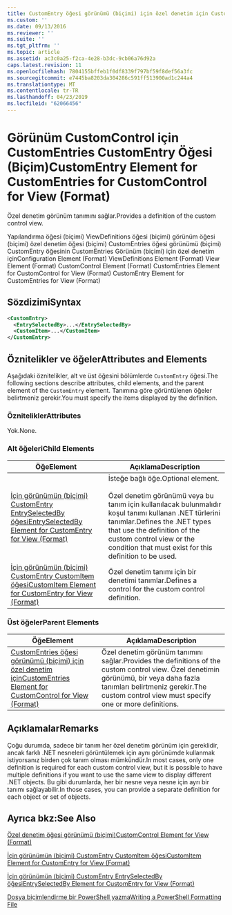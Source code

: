 ```yaml
---
title: CustomEntry öğesi görünümü (biçimi) için özel denetim için CustomEntries için | Microsoft Docs
ms.custom: ''
ms.date: 09/13/2016
ms.reviewer: ''
ms.suite: ''
ms.tgt_pltfrm: ''
ms.topic: article
ms.assetid: ac3c0a25-f2ca-4e28-b3dc-9cb06a76d92a
caps.latest.revision: 11
ms.openlocfilehash: 7804155bffeb1f0df8339f797bf59f8def56a3fc
ms.sourcegitcommit: e7445ba8203da304286c591ff513900ad1c244a4
ms.translationtype: MT
ms.contentlocale: tr-TR
ms.lasthandoff: 04/23/2019
ms.locfileid: "62066456"
---
```

# <a name="customentry-element-for-customentries-for-customcontrol-for-view-format"></a><span data-ttu-id="d7fb7-102">Görünüm CustomControl için CustomEntries CustomEntry Öğesi (Biçim)</span><span class="sxs-lookup"><span data-stu-id="d7fb7-102">CustomEntry Element for CustomEntries for CustomControl for View (Format)</span></span>

<span data-ttu-id="d7fb7-103">Özel denetim görünüm tanımını sağlar.</span><span class="sxs-lookup"><span data-stu-id="d7fb7-103">Provides a definition of the custom control view.</span></span>

<span data-ttu-id="d7fb7-104">Yapılandırma öğesi (biçimi) ViewDefinitions öğesi (biçimi) görünüm öğesi (biçimi) özel denetim öğesi (biçimi) CustomEntries öğesi görünümü (biçimi) CustomEntry öğesinin CustomEntries Görünüm (biçimi) için özel denetim için</span><span class="sxs-lookup"><span data-stu-id="d7fb7-104">Configuration Element (Format) ViewDefinitions Element (Format) View Element (Format) CustomControl Element (Format) CustomEntries Element for CustomControl for View (Format) CustomEntry Element for CustomEntries for View (Format)</span></span>

## <a name="syntax"></a><span data-ttu-id="d7fb7-105">Sözdizimi</span><span class="sxs-lookup"><span data-stu-id="d7fb7-105">Syntax</span></span>

```xml
<CustomEntry>
  <EntrySelectedBy>...</EntrySelectedBy>
  <CustomItem>...</CustomItem>
</CustomEntry>
```

## <a name="attributes-and-elements"></a><span data-ttu-id="d7fb7-106">Öznitelikler ve öğeler</span><span class="sxs-lookup"><span data-stu-id="d7fb7-106">Attributes and Elements</span></span>

<span data-ttu-id="d7fb7-107">Aşağıdaki öznitelikler, alt ve üst öğesini bölümlerde `CustomEntry` öğesi.</span><span class="sxs-lookup"><span data-stu-id="d7fb7-107">The following sections describe attributes, child elements, and the parent element of the `CustomEntry` element.</span></span> <span data-ttu-id="d7fb7-108">Tanımına göre görüntülenen öğeler belirtmeniz gerekir.</span><span class="sxs-lookup"><span data-stu-id="d7fb7-108">You must specify the items displayed by the definition.</span></span>

### <a name="attributes"></a><span data-ttu-id="d7fb7-109">Öznitelikler</span><span class="sxs-lookup"><span data-stu-id="d7fb7-109">Attributes</span></span>

<span data-ttu-id="d7fb7-110">Yok.</span><span class="sxs-lookup"><span data-stu-id="d7fb7-110">None.</span></span>

### <a name="child-elements"></a><span data-ttu-id="d7fb7-111">Alt öğeleri</span><span class="sxs-lookup"><span data-stu-id="d7fb7-111">Child Elements</span></span>

|<span data-ttu-id="d7fb7-112">Öğe</span><span class="sxs-lookup"><span data-stu-id="d7fb7-112">Element</span></span>|<span data-ttu-id="d7fb7-113">Açıklama</span><span class="sxs-lookup"><span data-stu-id="d7fb7-113">Description</span></span>|
|-------------|-----------------|
|[<span data-ttu-id="d7fb7-114">İçin görünümün (biçimi) CustomEntry EntrySelectedBy öğesi</span><span class="sxs-lookup"><span data-stu-id="d7fb7-114">EntrySelectedBy Element for CustomEntry for View (Format)</span></span>](./entryselectedby-element-for-customentry-for-customcontrol-for-view-format.md)|<span data-ttu-id="d7fb7-115">İsteğe bağlı öğe.</span><span class="sxs-lookup"><span data-stu-id="d7fb7-115">Optional element.</span></span><br /><br /> <span data-ttu-id="d7fb7-116">Özel denetim görünümü veya bu tanım için kullanılacak bulunmalıdır koşul tanımı kullanan .NET türlerini tanımlar.</span><span class="sxs-lookup"><span data-stu-id="d7fb7-116">Defines the .NET types that use the definition of the custom control view or the condition that must exist for this definition to be used.</span></span>|
|[<span data-ttu-id="d7fb7-117">İçin görünümün (biçimi) CustomEntry CustomItem öğesi</span><span class="sxs-lookup"><span data-stu-id="d7fb7-117">CustomItem Element for CustomEntry for View (Format)</span></span>](./customitem-element-for-customentry-for-customcontrol-for-view-format.md)|<span data-ttu-id="d7fb7-118">Özel denetim tanımı için bir denetimi tanımlar.</span><span class="sxs-lookup"><span data-stu-id="d7fb7-118">Defines a control for the custom control definition.</span></span>|

### <a name="parent-elements"></a><span data-ttu-id="d7fb7-119">Üst öğeler</span><span class="sxs-lookup"><span data-stu-id="d7fb7-119">Parent Elements</span></span>

|<span data-ttu-id="d7fb7-120">Öğe</span><span class="sxs-lookup"><span data-stu-id="d7fb7-120">Element</span></span>|<span data-ttu-id="d7fb7-121">Açıklama</span><span class="sxs-lookup"><span data-stu-id="d7fb7-121">Description</span></span>|
|-------------|-----------------|
|[<span data-ttu-id="d7fb7-122">CustomEntries öğesi görünümü (biçimi) için özel denetim için</span><span class="sxs-lookup"><span data-stu-id="d7fb7-122">CustomEntries Element for CustomControl for View (Format)</span></span>](./customentries-element-for-customcontrol-for-view-format.md)|<span data-ttu-id="d7fb7-123">Özel denetim görünüm tanımını sağlar.</span><span class="sxs-lookup"><span data-stu-id="d7fb7-123">Provides the definitions of the custom control view.</span></span> <span data-ttu-id="d7fb7-124">Özel denetimin görünümü, bir veya daha fazla tanımları belirtmeniz gerekir.</span><span class="sxs-lookup"><span data-stu-id="d7fb7-124">The custom control view must specify one or more definitions.</span></span>|

## <a name="remarks"></a><span data-ttu-id="d7fb7-125">Açıklamalar</span><span class="sxs-lookup"><span data-stu-id="d7fb7-125">Remarks</span></span>

<span data-ttu-id="d7fb7-126">Çoğu durumda, sadece bir tanım her özel denetim görünüm için gereklidir, ancak farklı .NET nesneleri görüntülemek için aynı görünümde kullanmak istiyorsanız birden çok tanım olması mümkündür.</span><span class="sxs-lookup"><span data-stu-id="d7fb7-126">In most cases, only one definition is required for each custom control view, but it is possible to have multiple definitions if you want to use the same view to display different .NET objects.</span></span> <span data-ttu-id="d7fb7-127">Bu gibi durumlarda, her bir nesne veya nesne için ayrı bir tanımı sağlayabilir.</span><span class="sxs-lookup"><span data-stu-id="d7fb7-127">In those cases, you can provide a separate definition for each object or set of objects.</span></span>

## <a name="see-also"></a><span data-ttu-id="d7fb7-128">Ayrıca bkz:</span><span class="sxs-lookup"><span data-stu-id="d7fb7-128">See Also</span></span>

[<span data-ttu-id="d7fb7-129">Özel denetim öğesi görünümü (biçimi)</span><span class="sxs-lookup"><span data-stu-id="d7fb7-129">CustomControl Element for View (Format)</span></span>](./customcontrol-element-for-view-format.md)

[<span data-ttu-id="d7fb7-130">İçin görünümün (biçimi) CustomEntry CustomItem öğesi</span><span class="sxs-lookup"><span data-stu-id="d7fb7-130">CustomItem Element for CustomEntry for View (Format)</span></span>](./customitem-element-for-customentry-for-customcontrol-for-view-format.md)

[<span data-ttu-id="d7fb7-131">İçin görünümün (biçimi) CustomEntry EntrySelectedBy öğesi</span><span class="sxs-lookup"><span data-stu-id="d7fb7-131">EntrySelectedBy Element for CustomEntry for View (Format)</span></span>](./entryselectedby-element-for-customentry-for-customcontrol-for-view-format.md)

[<span data-ttu-id="d7fb7-132">Dosya biçimlendirme bir PowerShell yazma</span><span class="sxs-lookup"><span data-stu-id="d7fb7-132">Writing a PowerShell Formatting File</span></span>](./writing-a-powershell-formatting-file.md)
